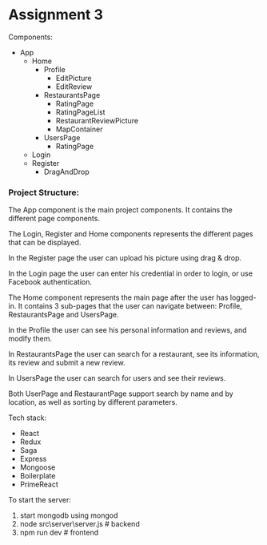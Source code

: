 # Assignment 3

Components:
* App
    * Home
        * Profile
            * EditPicture
            * EditReview
        * RestaurantsPage
            * RatingPage
            * RatingPageList
            * RestaurantReviewPicture
            * MapContainer
        * UsersPage
            * RatingPage
    * Login
    * Register
        * DragAndDrop

### Project Structure:
The App component is the main project components. It contains the different page components.

The Login, Register and Home components represents the different pages that can be displayed.

In the Register page the user can upload his picture using drag & drop.

In the Login page the user can enter his credential in order to login, or use Facebook authentication.

The Home component represents the main page after the user has logged-in.
It contains 3 sub-pages that the user can navigate between: Profile, RestaurantsPage and UsersPage.

In the Profile the user can see his personal information and reviews, and modify them.

In RestaurantsPage the user can search for a restaurant, see its information, its review and submit a new review.

In UsersPage the user can search for users and see their reviews. 

Both UserPage and RestaurantPage support search by name and by location, as well as sorting by different parameters.

Tech stack:
* React
* Redux
* Saga
* Express
* Mongoose
* Boilerplate
* PrimeReact

To start the server:
1. start mongodb using mongod
2. node src\server\server.js # backend
3. npm run dev # frontend